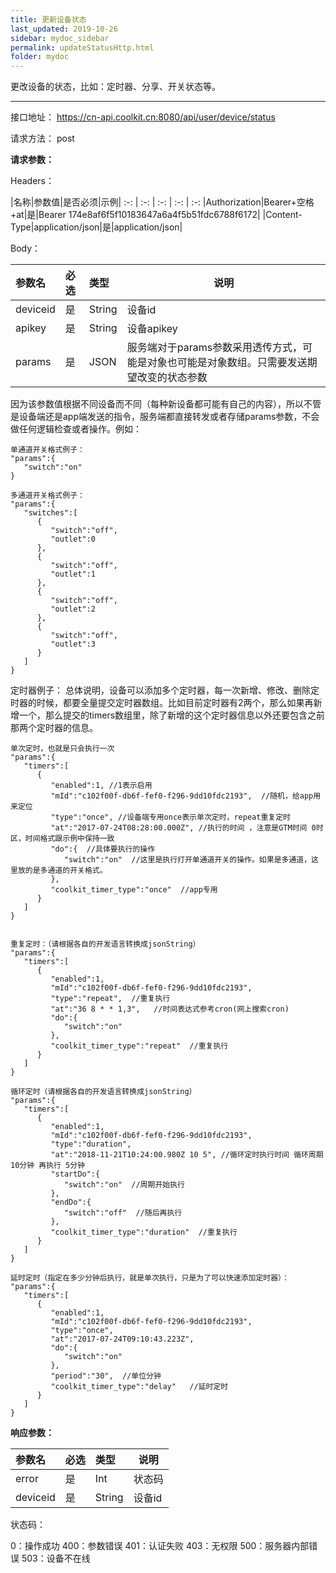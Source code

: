 ```yaml
---
title: 更新设备状态
last_updated: 2019-10-26
sidebar: mydoc_sidebar
permalink: updateStatusHttp.html
folder: mydoc
---
```


更改设备的状态，比如：定时器、分享、开关状态等。

---

接口地址： https://cn-api.coolkit.cn:8080/api/user/device/status

请求方法： post

**请求参数：**

Headers：

|名称|参数值|是否必须|示例|
:-: | :-: | :-: | :-: | :-:
|Authorization|Bearer+空格+at|是|Bearer 174e8af6f5f10183647a6a4f5b51fdc6788f6172|
|Content-Type|application/json|是|application/json|

Body：

|参数名|必选|类型|说明|
|:----    |:---|:----- |-----   |
|deviceid |是  |String |设备id   |
|apikey |是  |String |设备apikey|
|params |是  |JSON | 服务端对于params参数采用透传方式，可能是对象也可能是对象数组。只需要发送期望改变的状态参数    |

因为该参数值根据不同设备而不同（每种新设备都可能有自己的内容），所以不管是设备端还是app端发送的指令，服务端都直接转发或者存储params参数，不会做任何逻辑检查或者操作。例如：

```
单通道开关格式例子：
"params":{
   "switch":"on"
}
	 
多通道开关格式例子：
"params":{
   "switches":[
      {
         "switch":"off",
         "outlet":0
      },
      {
         "switch":"off",
         "outlet":1
      },
      {
         "switch":"off",
         "outlet":2
      },
      {
         "switch":"off",
         "outlet":3
      }
   ]
}
```

定时器例子：
总体说明，设备可以添加多个定时器，每一次新增、修改、删除定时器的时候，都要全量提交定时器数组。比如目前定时器有2两个，那么如果再新增一个，那么提交的timers数组里，除了新增的这个定时器信息以外还要包含之前那两个定时器的信息。

```
单次定时，也就是只会执行一次
"params":{
   "timers":[
      {
         "enabled":1, //1表示启用
         "mId":"c102f00f-db6f-fef0-f296-9dd10fdc2193",  //随机，给app用来定位
         "type":"once", //设备端专用once表示单次定时，repeat重复定时
         "at":"2017-07-24T08:28:00.000Z", //执行的时间 ，注意是GTM时间 0时区，时间格式跟示例中保持一致
         "do":{  //具体要执行的操作
            "switch":"on"  //这里是执行打开单通道开关的操作。如果是多通道，这里放的是多通道的开关格式。
         },
         "coolkit_timer_type":"once"  //app专用
      }
   ]
}


重复定时：（请根据各自的开发语言转换成jsonString）
"params":{
   "timers":[
      {
         "enabled":1,
         "mId":"c102f00f-db6f-fef0-f296-9dd10fdc2193",
         "type":"repeat",  //重复执行
         "at":"36 8 * * 1,3",   //时间表达式参考cron(网上搜索cron)
         "do":{
            "switch":"on"
         },
         "coolkit_timer_type":"repeat"  //重复执行
      }
   ]
}

循环定时（请根据各自的开发语言转换成jsonString）
"params":{
   "timers":[
      {
         "enabled":1,
         "mId":"c102f00f-db6f-fef0-f296-9dd10fdc2193",
         "type":"duration",
         "at":"2018-11-21T10:24:00.980Z 10 5", //循环定时执行时间 循环周期 10分钟 再执行 5分钟
         "startDo":{
            "switch":"on"  //周期开始执行
         },
         "endDo":{
            "switch":"off"  //随后再执行
         },
         "coolkit_timer_type":"duration"  //重复执行
      }
   ]
}

延时定时（指定在多少分钟后执行，就是单次执行，只是为了可以快速添加定时器）：
"params":{
   "timers":[
      {
         "enabled":1,
         "mId":"c102f00f-db6f-fef0-f296-9dd10fdc2193",
         "type":"once",
         "at":"2017-07-24T09:10:43.223Z",
         "do":{
            "switch":"on"
         },
         "period":"30",  //单位分钟
         "coolkit_timer_type":"delay"   //延时定时
      }
   ]
}
```

**响应参数：**

|参数名|必选|类型|说明|
|:----    |:---|:----- |-----   |
|error |是  |Int |状态码   |
|deviceid |是  |String | 设备id    |

状态码：

   0：操作成功
   400：参数错误
   401：认证失败
   403：无权限
   500：服务器内部错误
   503：设备不在线

